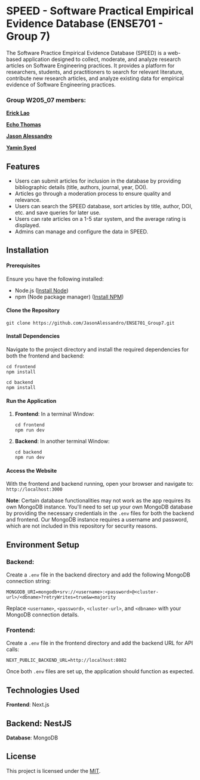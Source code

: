 # SPEED - Software Practical Empirical Evidence Database (ENSE701 - Group 7)
The Software Practice Empirical Evidence Database (SPEED) is a web-based application designed to collect, moderate, and analyze research articles on Software Engineering practices. It provides a platform for researchers, students, and practitioners to search for relevant literature, contribute new research articles, and analyze existing data for empirical evidence of Software Engineering practices.

### Group W205_07 members:

**[Erick Lao](https://github.com/ErickLao123)**

**[Echo Thomas](https://github.com/Snofolofosoraus)**

**[Jason Alessandro](https://github.com/JasonAlessandro)**

**[Yamin Syed](https://github.com/YaminSyed04)**

## Features
- Users can submit articles for inclusion in the database by providing bibliographic details (title, authors, journal, year, DOI).
- Articles go through a moderation process to ensure quality and relevance.
- Users can search the SPEED database, sort articles by title, author, DOI, etc. and save queries for later use.
- Users can rate articles on a 1-5 star system, and the average rating is displayed.
- Admins can manage and configure the data in SPEED.


## Installation

#### Prerequisites
Ensure you have the following installed:
- Node.js ([Install Node](https://nodejs.org/en/download/package-manager))
- npm (Node package manager) ([Install NPM](https://docs.npmjs.com/downloading-and-installing-node-js-and-npm))

#### Clone the Repository
   ```
   git clone https://github.com/JasonAlessandro/ENSE701_Group7.git
   ```
#### Install Dependencies
Navigate to the project directory and install the required dependencies for both the frontend and backend:
   ```
   cd frontend 
   npm install
   ```
   ```
   cd backend 
   npm install
   ```
   
#### Run the Application
1. **Frontend**: 
   In a terminal Window: 
    ```
    cd frontend
    npm run dev
    ```

2. **Backend**: 
   In another terminal Window: 
    ```
    cd backend
    npm run dev
    ```
#### Access the Website
With the frontend and backend running, open your browser and navigate to: ```http://localhost:3000```

**Note**: Certain database functionalities may not work as the app requires its own MongoDB instance. You'll need to set up your own MongoDB database by providing the necessary credentials in the `.env` files for both the backend and frontend. Our MongoDB instance requires a username and password, which are not included in this repository for security reasons.

## Environment Setup

### Backend:
Create a `.env` file in the backend directory and add the following MongoDB connection string:
```
MONGODB_URI=mongodb+srv://<username>:<password>@<cluster-url>/<dbname>?retryWrites=true&w=majority
```
Replace `<username>`, `<password>`, `<cluster-url>`, and `<dbname>` with your MongoDB connection details.

### Frontend:
Create a `.env` file in the frontend directory and add the backend URL for API calls:
```
NEXT_PUBLIC_BACKEND_URL=http://localhost:8082
```

Once both `.env` files are set up, the application should function as expected.


## Technologies Used

**Frontend**: Next.js

**Backend**: NestJS
-
**Database**: MongoDB


## License

This project is licensed under the [MIT](LICENSE).
